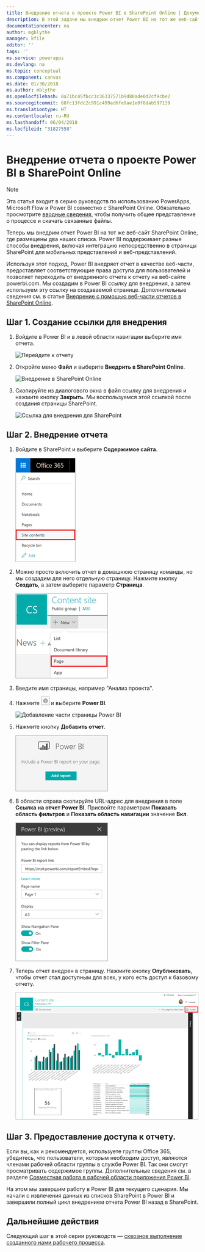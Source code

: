 ```yaml
---
title: Внедрение отчета о проекте Power BI в SharePoint Online | Документация Майкрософт
description: В этой задаче мы внедрим отчет Power BI на тот же веб-сайт SharePoint Online, где размещены два наши списка.
documentationcenter: na
author: mgblythe
manager: kfile
editor: ''
tags: ''
ms.service: powerapps
ms.devlang: na
ms.topic: conceptual
ms.component: canvas
ms.date: 01/30/2018
ms.author: mblythe
ms.openlocfilehash: 0a71bc45fbcc3c36337571b9d80ade0d2cf9cbe2
ms.sourcegitcommit: 68fc13fdc2c991c499ad6fe9ae1e0f8dab597139
ms.translationtype: HT
ms.contentlocale: ru-RU
ms.lasthandoff: 06/04/2018
ms.locfileid: "31827558"
---
```

# <a name="embed-the-power-bi-project-report-in-sharepoint-online"></a>Внедрение отчета о проекте Power BI в SharePoint Online
> [!NOTE]
> Эта статья входит в серию руководств по использованию PowerApps, Microsoft Flow и Power BI совместно с SharePoint Online. Обязательно просмотрите [вводные сведения](sharepoint-scenario-intro.md), чтобы получить общее представление о процессе и скачать связанные файлы.

Теперь мы внедрим отчет Power BI на тот же веб-сайт SharePoint Online, где размещены два наших списка. Power BI поддерживает разные способы внедрения, включая интеграцию непосредственно в страницы SharePoint для мобильных представлений и веб-представлений.

Используя этот подход, Power BI внедряет отчет в качестве веб-части, предоставляет соответствующие права доступа для пользователей и позволяет переходить от внедренного отчета к отчету на веб-сайте powerbi.com. Мы создадим в Power BI ссылку для внедрения, а затем используем эту ссылку на создаваемой странице. Дополнительные сведения см. в статье [Внедрение с помощью веб-части отчетов в SharePoint Online](https://docs.microsoft.com/power-bi/service-embed-report-spo).

## <a name="step-1-generate-an-embed-link"></a>Шаг 1. Создание ссылки для внедрения
1. Войдите в Power BI и в левой области навигации выберите имя отчета.
   
    ![Перейдите к отчету](./media/sharepoint-scenario-embed-report/08-01-01-reports.png)
2. Откройте меню **Файл** и выберите **Внедрить в SharePoint Online**.
   
    ![Внедрение в SharePoint Online](./media/sharepoint-scenario-embed-report/08-01-02-embed-spo.png)
3. Скопируйте из диалогового окна в файл ссылку для внедрения и нажмите кнопку **Закрыть**. Мы воспользуемся этой ссылкой после создания страницы SharePoint.
   
    ![Ссылка для внедрения для SharePoint](./media/sharepoint-scenario-embed-report/08-01-03-embed-url.png)

## <a name="step-2-embed-the-report"></a>Шаг 2. Внедрение отчета
1. Войдите в SharePoint и выберите **Содержимое сайта**.
   
    ![Содержимое сайта SharePoint](./media/sharepoint-scenario-embed-report/08-01-04-site-contents.png)
2. Можно просто включить отчет в домашнюю страницу команды, но мы создадим для него отдельную страницу. Нажмите кнопку **Создать**, а затем выберите параметр **Страница**.
   
    ![Новая страница SharePoint](./media/sharepoint-scenario-embed-report/08-01-05-new-page.png)
3. Введите имя страницы, например "Анализ проекта".
4. Нажмите ![Значок плюса](./media/sharepoint-scenario-embed-report/icon-plus.png) и выберите **Power BI**.
   
    ![Добавление части страницы Power BI](./media/sharepoint-scenario-embed-report/08-01-06-add-page-part.png)
5. Нажмите кнопку **Добавить отчет**.
   
    ![Добавление отчета](./media/sharepoint-scenario-embed-report/08-01-07-add-report.png)
6. В области справа скопируйте URL-адрес для внедрения в поле **Ссылка на отчет Power BI**. Присвойте параметрам **Показать область фильтров** и **Показать область навигации** значение **Вкл**.
   
    ![Параметры отчета](./media/sharepoint-scenario-embed-report/08-01-08-report-settings.png)
7. Теперь отчет внедрен в страницу. Нажмите кнопку **Опубликовать**, чтобы отчет стал доступным для всех, у кого есть доступ к базовому отчету.
   
    ![Завершение внедрения отчета](./media/sharepoint-scenario-embed-report/08-01-09-report-complete.png)

## <a name="step-3-grant-access-to-the-report"></a>Шаг 3. Предоставление доступа к отчету.
Если вы, как и рекомендуется, используете группы Office 365, убедитесь, что пользователи, которым необходим доступ, являются членами рабочей области группы в службе Power BI. Так они смогут просматривать содержимое группы. Дополнительные сведения см. в разделе [Совместная работа в рабочей области приложения Power BI](https://docs.microsoft.com/power-bi/service-collaborate-power-bi-workspace).

На этом мы завершим работу в Power BI для текущего сценария. Мы начали с извлечения данных из списков SharePoint в Power BI и завершили полный цикл внедрением отчета Power BI назад в SharePoint.

## <a name="next-steps"></a>Дальнейшие действия
Следующий шаг в этой серии руководств — [сквозное выполнение созданного нами рабочего процесса](sharepoint-scenario-summary.md).

